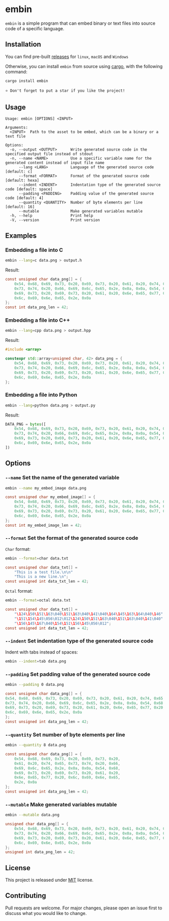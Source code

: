 # embin

`embin` is a simple program that can embed binary or text files into source code of a specific language.

## Installation

You can find pre-built [releases](https://github.com/martin-olivier/embin/releases/latest) for `linux`, `macOS` and `Windows`

Otherwise, you can install `embin` from source using [cargo](https://www.rust-lang.org/tools/install), with the following command:

```sh
cargo install embin
```

`⭐ Don't forget to put a star if you like the project!`

## Usage

```
Usage: embin [OPTIONS] <INPUT>

Arguments:
  <INPUT>  Path to the asset to be embed, which can be a binary or a text file

Options:
  -o, --output <OUTPUT>      Write generated source code in the specified output file instead of stdout
  -n, --name <NAME>          Use a specific variable name for the generated content instead of input file name
      --lang <LANG>          Language of the generated source code [default: c]
      --format <FORMAT>      Format of the generated source code [default: hexa]
      --indent <INDENT>      Indentation type of the generated source code [default: space]
      --padding <PADDING>    Padding value of the generated source code [default: 4]
      --quantity <QUANTITY>  Number of byte elements per line [default: 16]
      --mutable              Make generated variables mutable
  -h, --help                 Print help
  -V, --version              Print version
```

## Examples

### Embedding a file into C

```sh
embin --lang=c data.png > output.h
```

Result:

```c
const unsigned char data_png[] = {
    0x54, 0x68, 0x69, 0x73, 0x20, 0x69, 0x73, 0x20, 0x61, 0x20, 0x74, 0x65,
    0x73, 0x74, 0x20, 0x66, 0x69, 0x6c, 0x65, 0x2e, 0x0a, 0x0a, 0x54, 0x68,
    0x69, 0x73, 0x20, 0x69, 0x73, 0x20, 0x61, 0x20, 0x6e, 0x65, 0x77, 0x20,
    0x6c, 0x69, 0x6e, 0x65, 0x2e, 0x0a
};
const int data_png_len = 42;
```

### Embedding a file into C++

```sh
embin --lang=cpp data.png > output.hpp
```

Result:

```cpp
#include <array>

constexpr std::array<unsigned char, 42> data_png = {
    0x54, 0x68, 0x69, 0x73, 0x20, 0x69, 0x73, 0x20, 0x61, 0x20, 0x74, 0x65,
    0x73, 0x74, 0x20, 0x66, 0x69, 0x6c, 0x65, 0x2e, 0x0a, 0x0a, 0x54, 0x68,
    0x69, 0x73, 0x20, 0x69, 0x73, 0x20, 0x61, 0x20, 0x6e, 0x65, 0x77, 0x20,
    0x6c, 0x69, 0x6e, 0x65, 0x2e, 0x0a
};
```

### Embedding a file into Python

```sh
embin --lang=python data.png > output.py
```

Result:

```python
DATA_PNG = bytes([
    0x54, 0x68, 0x69, 0x73, 0x20, 0x69, 0x73, 0x20, 0x61, 0x20, 0x74, 0x65,
    0x73, 0x74, 0x20, 0x66, 0x69, 0x6c, 0x65, 0x2e, 0x0a, 0x0a, 0x54, 0x68,
    0x69, 0x73, 0x20, 0x69, 0x73, 0x20, 0x61, 0x20, 0x6e, 0x65, 0x77, 0x20,
    0x6c, 0x69, 0x6e, 0x65, 0x2e, 0x0a
])
```

## Options

### `--name` Set the name of the generated variable

```sh
embin --name my_embed_image data.png
```

```c
const unsigned char my_embed_image[] = {
    0x54, 0x68, 0x69, 0x73, 0x20, 0x69, 0x73, 0x20, 0x61, 0x20, 0x74, 0x65,
    0x73, 0x74, 0x20, 0x66, 0x69, 0x6c, 0x65, 0x2e, 0x0a, 0x0a, 0x54, 0x68,
    0x69, 0x73, 0x20, 0x69, 0x73, 0x20, 0x61, 0x20, 0x6e, 0x65, 0x77, 0x20,
    0x6c, 0x69, 0x6e, 0x65, 0x2e, 0x0a
};
const int my_embed_image_len = 42;
```

### `--format` Set the format of the generated source code

`Char` format:

```sh
embin --format=char data.txt
```

```c
const unsigned char data_txt[] =
    "This is a test file.\n\n"
    "This is a new line.\n";
const unsigned int data_txt_len = 42;
```

`Octal` format:

```sh
embin --format=octal data.txt
```

```c
const unsigned char data_txt[] =
    "\124\150\151\163\040\151\163\040\141\040\164\145\163\164\040\146"
    "\151\154\145\056\012\012\124\150\151\163\040\151\163\040\141\040"
    "\156\145\167\040\154\151\156\145\056\012";
const unsigned int data_txt_len = 42;
```

### `--indent` Set indentation type of the generated source code

Indent with tabs instead of spaces:

```sh
embin --indent=tab data.png
```

### `--padding` Set padding value of the generated source code

```sh
embin --padding 0 data.png
```

```c
const unsigned char data_png[] = {
0x54, 0x68, 0x69, 0x73, 0x20, 0x69, 0x73, 0x20, 0x61, 0x20, 0x74, 0x65,
0x73, 0x74, 0x20, 0x66, 0x69, 0x6c, 0x65, 0x2e, 0x0a, 0x0a, 0x54, 0x68,
0x69, 0x73, 0x20, 0x69, 0x73, 0x20, 0x61, 0x20, 0x6e, 0x65, 0x77, 0x20,
0x6c, 0x69, 0x6e, 0x65, 0x2e, 0x0a
};
const unsigned int data_png_len = 42;
```

### `--quantity` Set number of byte elements per line

```sh
embin --quantity 8 data.png
```

```c
const unsigned char data_png[] = {
    0x54, 0x68, 0x69, 0x73, 0x20, 0x69, 0x73, 0x20,
    0x61, 0x20, 0x74, 0x65, 0x73, 0x74, 0x20, 0x66,
    0x69, 0x6c, 0x65, 0x2e, 0x0a, 0x0a, 0x54, 0x68,
    0x69, 0x73, 0x20, 0x69, 0x73, 0x20, 0x61, 0x20,
    0x6e, 0x65, 0x77, 0x20, 0x6c, 0x69, 0x6e, 0x65,
    0x2e, 0x0a
};
const unsigned int data_png_len = 42;
```

### `--mutable` Make generated variables mutable

```sh
embin --mutable data.png
```

```c
unsigned char data_png[] = {
    0x54, 0x68, 0x69, 0x73, 0x20, 0x69, 0x73, 0x20, 0x61, 0x20, 0x74, 0x65,
    0x73, 0x74, 0x20, 0x66, 0x69, 0x6c, 0x65, 0x2e, 0x0a, 0x0a, 0x54, 0x68,
    0x69, 0x73, 0x20, 0x69, 0x73, 0x20, 0x61, 0x20, 0x6e, 0x65, 0x77, 0x20,
    0x6c, 0x69, 0x6e, 0x65, 0x2e, 0x0a
};
unsigned int data_png_len = 42;
```

## License

This project is released under [MIT](LICENSE) license.

## Contributing

Pull requests are welcome. For major changes, please open an issue first to discuss what you would like to change.
